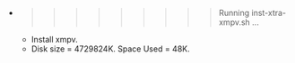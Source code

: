 * >>>>>>>>> Running inst-xtra-xmpv.sh ...
  * Install xmpv.
  * Disk size = 4729824K. Space Used = 48K.
